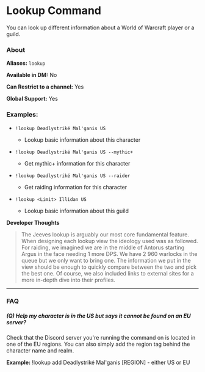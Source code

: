# Lookup Command

You can look up different information about a World of Warcraft player or a guild.

### About

**Aliases:** `lookup`

**Available in DM:** No

**Can Restrict to a channel:** Yes

**Global Support:** Yes

### Examples:

* `!lookup Deadlystriké Mal'ganis US`
  - Lookup basic information about this character


* `!lookup Deadlystriké Mal'ganis US --mythic+`    
  - Get mythic+ information for this character


* `!lookup Deadlystriké Mal'ganis US --raider`
  - Get raiding information for this character


* `!lookup <Limit> Illidan US`
  - Lookup basic information about this guild


**Developer Thoughts**
>The Jeeves lookup is arguably our most core fundamental feature. When designing each lookup view the ideology used was as followed. For raiding, we imagined we are in the middle of Antorus starting Argus in the face needing 1 more DPS. We have 2 960 warlocks in the queue but we only want to bring one. The information we put in the view should be enough to quickly compare between the two and pick the best one. Of course, we also included links to external sites for a more in-depth dive into their profiles.
***


### FAQ
##### (Q) Help my character is in the US but says it cannot be found on an EU server?
Check that the Discord server you're running the command on is located in one of the EU regions. You can also simply add the region tag behind the character
name and realm.

**Example:** !lookup add Deadlystriké Mal'ganis [REGION] - either US or EU
